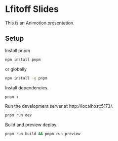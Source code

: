 # Lfitoff Slides

This is an Animotion presentation.

## Setup
Install pnpm

```sh
npm install pnpm
```
or globally

```sh
npm install -g pnpm
```

Install dependencies.

```sh
pnpm i
```

Run the development server at http://localhost:5173/.

```sh
pnpm run dev
```

Build and preview deploy.

```sh
pnpm run build && pnpm run preview
```
